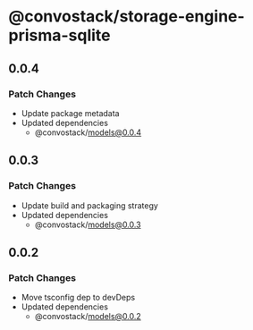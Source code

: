 # @convostack/storage-engine-prisma-sqlite

## 0.0.4

### Patch Changes

- Update package metadata
- Updated dependencies
  - @convostack/models@0.0.4

## 0.0.3

### Patch Changes

- Update build and packaging strategy
- Updated dependencies
  - @convostack/models@0.0.3

## 0.0.2

### Patch Changes

- Move tsconfig dep to devDeps
- Updated dependencies
  - @convostack/models@0.0.2
